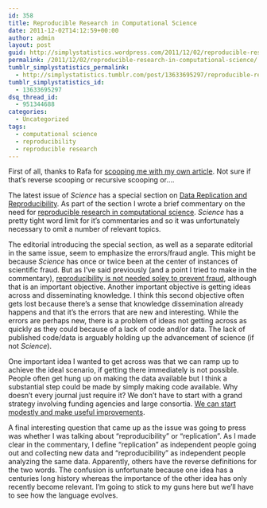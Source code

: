 ```yaml
---
id: 358
title: Reproducible Research in Computational Science
date: 2011-12-02T14:12:59+00:00
author: admin
layout: post
guid: http://simplystatistics.wordpress.com/2011/12/02/reproducible-research-in-computational-science
permalink: /2011/12/02/reproducible-research-in-computational-science/
tumblr_simplystatistics_permalink:
  - http://simplystatistics.tumblr.com/post/13633695297/reproducible-research-in-computational-science
tumblr_simplystatistics_id:
  - 13633695297
dsq_thread_id:
  - 951344688
categories:
  - Uncategorized
tags:
  - computational science
  - reproducibility
  - reproducible research
---
```

First of all, thanks to Rafa for <a href="http://simplystatistics.tumblr.com/post/13602648384/rogers-perspective-on-reproducible-research-published" target="_blank">scooping me with my own article</a>. Not sure if that&#8217;s reverse scooping or recursive scooping or&#8230;.

The latest issue of _Science_ has a special section on <a href="http://www.sciencemag.org/content/334/6060/1225.full" target="_blank">Data Replication and Reproducibility</a>. As part of the section I wrote a brief commentary on the need for <a href="http://www.sciencemag.org/content/334/6060/1226.full" target="_blank">reproducible research in computational science</a>. _Science_ has a pretty tight word limit for it&#8217;s commentaries and so it was unfortunately necessary to omit a number of relevant topics.

The editorial introducing the special section, as well as a separate editorial in the same issue, seem to emphasize the errors/fraud angle. This might be because _Science_ has once or twice been at the center of instances of scientific fraud. But as I&#8217;ve said previously (and a point I tried to make in the commentary), <a href="http://simplystatistics.tumblr.com/post/12421558195/reproducible-research-notes-from-the-field#disqus_thread" target="_blank">reproducibility is not needed soley to prevent fraud</a>, although that is an important objective. Another important objective is getting ideas across and disseminating knowledge. I think this second objective often gets lost because there&#8217;s a sense that knowledge dissemination already happens and that it&#8217;s the errors that are new and interesting. While the errors are perhaps new, there is a problem of ideas not getting across as quickly as they could because of a lack of code and/or data. The lack of published code/data is arguably holding up the advancement of science (if not _Science_).

One important idea I wanted to get across was that we can ramp up to achieve the ideal scenario, if getting there immediately is not possible. People often get hung up on making the data available but I think a substantial step could be made by simply making code available. Why doesn&#8217;t every journal just require it? We don&#8217;t have to start with a grand strategy involving funding agencies and large consortia. <a href="http://simplystatistics.tumblr.com/post/13454027393/reproducible-research-and-turkey" target="_blank">We can start modestly and make useful improvements</a>. 

A final interesting question that came up as the issue was going to press was whether I was talking about &#8220;reproducibility&#8221; or &#8220;replication&#8221;. As I made clear in the commentary, I define &#8220;replication&#8221; as independent people going out and collecting new data and &#8220;reproducibility&#8221; as independent people analyzing the same data. Apparently, others have the reverse definitions for the two words. The confusion is unfortunate because one idea has a centuries long history whereas the importance of the other idea has only recently become relevant. I&#8217;m going to stick to my guns here but we&#8217;ll have to see how the language evolves.